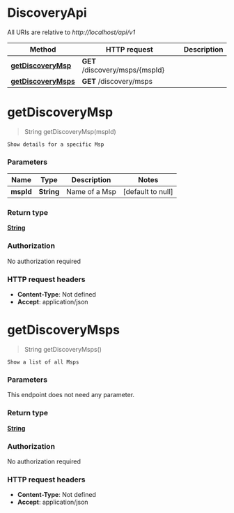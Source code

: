 # DiscoveryApi

All URIs are relative to *http://localhost/api/v1*

Method | HTTP request | Description
------------- | ------------- | -------------
[**getDiscoveryMsp**](DiscoveryApi.md#getDiscoveryMsp) | **GET** /discovery/msps/{mspId} | 
[**getDiscoveryMsps**](DiscoveryApi.md#getDiscoveryMsps) | **GET** /discovery/msps | 


<a name="getDiscoveryMsp"></a>
# **getDiscoveryMsp**
> String getDiscoveryMsp(mspId)



    Show details for a specific Msp

### Parameters

Name | Type | Description  | Notes
------------- | ------------- | ------------- | -------------
 **mspId** | **String**| Name of a Msp | [default to null]

### Return type

[**String**](../Models/string.md)

### Authorization

No authorization required

### HTTP request headers

- **Content-Type**: Not defined
- **Accept**: application/json

<a name="getDiscoveryMsps"></a>
# **getDiscoveryMsps**
> String getDiscoveryMsps()



    Show a list of all Msps

### Parameters
This endpoint does not need any parameter.

### Return type

[**String**](../Models/string.md)

### Authorization

No authorization required

### HTTP request headers

- **Content-Type**: Not defined
- **Accept**: application/json


